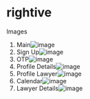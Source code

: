 # rightive
Images
1. Main![image](https://user-images.githubusercontent.com/94004494/146811051-189cf2a7-1bda-49a1-b92d-4b8408dbb254.png)
2. Sign Up![image](https://user-images.githubusercontent.com/94004494/146811146-2b7f3d66-e261-405f-9dd1-4f27d2093925.png)
3. OTP![image](https://user-images.githubusercontent.com/94004494/146811231-15d5a460-f62c-48b1-8214-75a55a42b6eb.png)
4. Profile Details![image](https://user-images.githubusercontent.com/94004494/146811321-59d16d09-1945-47a3-bbce-107df4fb7ea4.png)
5. Profile Lawyer![image](https://user-images.githubusercontent.com/94004494/146811624-94171712-c5ef-4800-bd72-5275d4e6b1a9.png)
6. Calendar![image](https://user-images.githubusercontent.com/94004494/146811788-c3470ff0-ced5-4c08-977b-48e884073429.png)
7. Lawyer Details![image](https://user-images.githubusercontent.com/94004494/146812371-c53028af-51b7-456f-9f05-9154d2b7ab3e.png)
